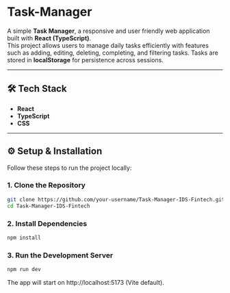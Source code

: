 # Task-Manager

A simple **Task Manager**, a responsive and user friendly web application built with **React (TypeScript)**.  
This project allows users to manage daily tasks efficiently with features such as adding, editing, deleting, completing, and filtering tasks. Tasks are stored in **localStorage** for persistence across sessions.

---

## 🛠️ Tech Stack

- **React**   
- **TypeScript**  
- **CSS**  

---

## ⚙️ Setup & Installation

Follow these steps to run the project locally:

### 1. Clone the Repository
```bash
git clone https://github.com/your-username/Task-Manager-IDS-Fintech.git
cd Task-Manager-IDS-Fintech
```

### 2. Install Dependencies
```bash
npm install
```

### 3. Run the Development Server
```bash
npm run dev
```

The app will start on http://localhost:5173 (Vite default).
